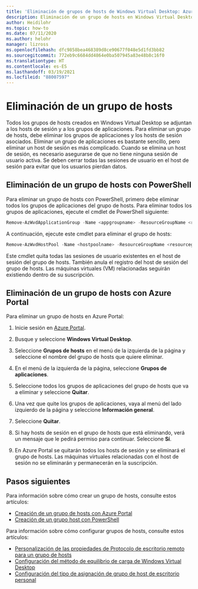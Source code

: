 ```yaml
---
title: 'Eliminación de grupos de hosts de Windows Virtual Desktop: Azure'
description: Eliminación de un grupo de hosts en Windows Virtual Desktop.
author: Heidilohr
ms.topic: how-to
ms.date: 07/11/2020
ms.author: helohr
manager: lizross
ms.openlocfilehash: dfc9858bea468389d8ce90677f048e5d1fd3bb82
ms.sourcegitcommit: 772eb9c6684dd4864e0ba507945a83e48b8c16f0
ms.translationtype: HT
ms.contentlocale: es-ES
ms.lasthandoff: 03/19/2021
ms.locfileid: "88007597"
---
```

# <a name="delete-a-host-pool"></a>Eliminación de un grupo de hosts

Todos los grupos de hosts creados en Windows Virtual Desktop se adjuntan a los hosts de sesión y a los grupos de aplicaciones. Para eliminar un grupo de hosts, debe eliminar los grupos de aplicaciones y los hosts de sesión asociados. Eliminar un grupo de aplicaciones es bastante sencillo, pero eliminar un host de sesión es más complicado. Cuando se elimina un host de sesión, es necesario asegurarse de que no tiene ninguna sesión de usuario activa. Se deben cerrar todas las sesiones de usuario en el host de sesión para evitar que los usuarios pierdan datos.

## <a name="delete-a-host-pool-with-powershell"></a>Eliminación de un grupo de hosts con PowerShell

Para eliminar un grupo de hosts con PowerShell, primero debe eliminar todos los grupos de aplicaciones del grupo de hosts. Para eliminar todos los grupos de aplicaciones, ejecute el cmdlet de PowerShell siguiente:

```powershell
Remove-AzWvdApplicationGroup -Name <appgroupname> -ResourceGroupName <resourcegroupname>
```

A continuación, ejecute este cmdlet para eliminar el grupo de hosts:

```powershell
Remove-AzWvdHostPool -Name <hostpoolname> -ResourceGroupName <resourcegroupname> -Force:$true
```

Este cmdlet quita todas las sesiones de usuario existentes en el host de sesión del grupo de hosts. También anula el registro del host de sesión del grupo de hosts. Las máquinas virtuales (VM) relacionadas seguirán existiendo dentro de su suscripción.

## <a name="delete-a-host-pool-with-the-azure-portal"></a>Eliminación de un grupo de hosts con Azure Portal

Para eliminar un grupo de hosts en Azure Portal:

1. Inicie sesión en [Azure Portal](https://portal.azure.com/).

2. Busque y seleccione **Windows Virtual Desktop**.

3. Seleccione **Grupos de hosts** en el menú de la izquierda de la página y seleccione el nombre del grupo de hosts que quiere eliminar.

4. En el menú de la izquierda de la página, seleccione **Grupos de aplicaciones**.

5. Seleccione todos los grupos de aplicaciones del grupo de hosts que va a eliminar y seleccione **Quitar**.

6. Una vez que quite los grupos de aplicaciones, vaya al menú del lado izquierdo de la página y seleccione **Información general**.

7. Seleccione **Quitar**.

8. Si hay hosts de sesión en el grupo de hosts que está eliminando, verá un mensaje que le pedirá permiso para continuar. Seleccione **Sí**.

9. En Azure Portal se quitarán todos los hosts de sesión y se eliminará el grupo de hosts. Las máquinas virtuales relacionadas con el host de sesión no se eliminarán y permanecerán en la suscripción.

## <a name="next-steps"></a>Pasos siguientes

Para información sobre cómo crear un grupo de hosts, consulte estos artículos:

- [Creación de un grupo de hosts con Azure Portal](create-host-pools-azure-marketplace.md)
- [Creación de un grupo host con PowerShell](create-host-pools-powershell.md)

Para información sobre cómo configurar grupos de hosts, consulte estos artículos:

- [Personalización de las propiedades de Protocolo de escritorio remoto para un grupo de hosts](customize-rdp-properties.md)
- [Configuración del método de equilibrio de carga de Windows Virtual Desktop](configure-host-pool-load-balancing.md)
- [Configuración del tipo de asignación de grupo de host de escritorio personal](configure-host-pool-personal-desktop-assignment-type.md)